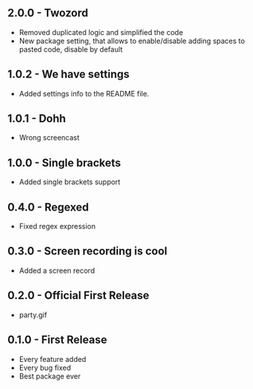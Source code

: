 ## 2.0.0 - Twozord
* Removed duplicated logic and simplified the code
* New package setting, that allows to enable/disable adding spaces to pasted code, disable by default
## 1.0.2 - We have settings
* Added settings info to the README file.
## 1.0.1 - Dohh
* Wrong screencast
## 1.0.0 - Single brackets
* Added single brackets support
## 0.4.0 - Regexed
* Fixed regex expression

## 0.3.0 - Screen recording is cool
* Added a screen record

## 0.2.0 - Official First Release
* party.gif

## 0.1.0 - First Release
* Every feature added
* Every bug fixed
* Best package ever
